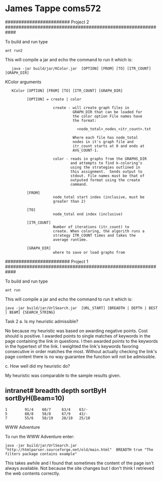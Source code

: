 # James Tappe coms572 

######################## Project 2 ############################################################

To build and run type


	ant run2


This will compile a jar and echo the command to run it which is:

       java -jar build/jar/KColor.jar  [OPTION] [FROM] [TO] [ITR_COUNT] [GRAPH_DIR]




KColor arguments

       KColor [OPTION] [FROM] [TO] [ITR_COUNT] [GRAPH_DIR]

              [OPTION] = create | color

                          create - will create graph files in
                                   GRAPH_DIR that can be loaded for
                                   the color option File names have
                                   the format:

                                     <node_total>_nodes_<itr_count>.txt

                                   Where each file has node_total
                                   nodes in it's graph file and
                                   itr_count starts at 0 and ends at
                                   AVG_COUNT-1.

                          color - reads in graphs from the GRAPHS_DIR
                                  and attempts to find k-coloring's
                                  using the strategies outlined in
                                  this assignment.  Sends output to
                                  stdout. File names must be that of
                                  outputed format using the create
                                  command.

              [FROM]
                          node_total start index (inclusive, must be
                          greater than 2)

              [TO]
                          node_total end index (inclusive)

              [ITR_COUNT]
                          Number of iterations (itr_count) to
                          create. When coloring, the algorith runs a
                          strategy ITR_COUNT times and takes the
                          average runtime.

              [GRAPH_DIR]
                          where to save or load graphs from







######################## Project 1 ############################################################

To build and run type 


	ant run


This will compile a jar and echo the command to run it which is:


	java -jar build/jar/UrlSearch.jar  [URL_START] [BREADTH | DEPTH | BEST | BEAM] {SEARCH_STRING} 



Task 2
a. Is my heuristic admissible?

   No because my heuristic was based on awarding negative points. Cost
   should is positive. I awarded points to single matches of keywords
   in the page containing the link in questions. I then awarded points
   to the keywords in the hypertext of the link. I weighted the link's
   keywords favoring consecutive in order matches the most. Without
   actually checking the link's page content there is no way guarantee
   the function will not be admissible.

c. How well did my heuristic do?

   My heuristic was comparable to the sample results given. 


intranet#   breadth  depth   sortByH  sortByH(Beam=10)
-------------------------------------------------------
    1        91/4    60/7     63/4    63/- 
    5        88/8    58/8     67/9    43/-
    7        55/6    58/19    28/10   25/10 


WWW Adventure

To run the WWW Adventure enter:

	java -jar build/jar/UrlSearch.jar "http://htmlparser.sourceforge.net/old/main.html"  BREADTH true "The filters package contains example"

This takes awhile and I found that sometimes the content of the page
isn't always available. Not because the site changes but I don't think
I retrieved the web contents correctly.
